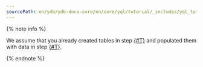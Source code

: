 ```yaml
---
sourcePath: en/ydb/ydb-docs-core/en/core/yql/tutorial/_includes/yql_tutorial_prerequisites.md
---
```

{% note info %}

We assume that you already created tables in step [{#T}](../create_demo_tables.md) and populated them with data in step [{#T}](../fill_tables_with_data.md).

{% endnote %}

